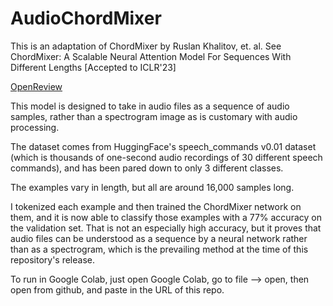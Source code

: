 # AudioChordMixer


This is an adaptation of ChordMixer by Ruslan Khalitov, et. al. See ChordMixer: A Scalable Neural Attention Model For Sequences With Different Lengths [Accepted to ICLR'23]

[OpenReview](https://openreview.net/forum?id=E8mzu3JbdR)


This model is designed to take in audio files as a sequence of audio samples, rather than a spectrogram image as is customary with audio processing.

The dataset comes from HuggingFace's speech_commands v0.01 dataset (which is thousands of one-second audio recordings of 30 different speech commands), and has been pared down to only 3 different classes.

The examples vary in length, but all are around 16,000 samples long.  

I tokenized each example and then trained the ChordMixer network on them, and it is now able to classify those examples with a 77% accuracy on the validation set.  That is not an especially high accuracy, but it proves that audio files can be understood as a sequence by a neural network rather than as a spectrogram, which is the prevailing method at the time of this repository's release.

To run in Google Colab, just open Google Colab, go to file --> open, then open from github, and paste in the URL of this repo.
